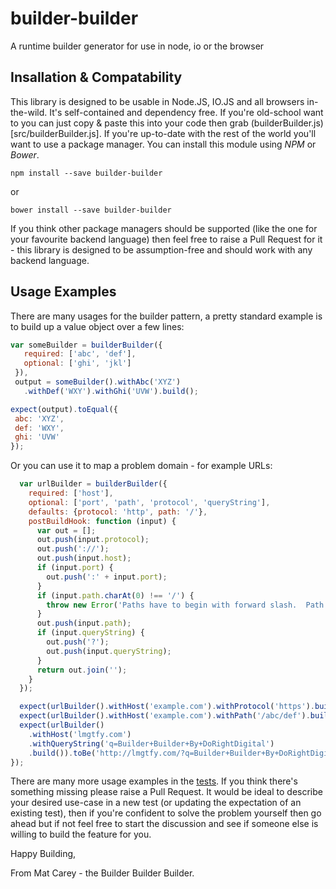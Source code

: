 # builder-builder
A runtime builder generator for use in node, io or the browser

## Insallation & Compatability

This library is designed to be usable in Node.JS, IO.JS and all browsers in-the-wild.  It's self-contained and dependency free.  If you're old-school want to you can just copy & paste this into your code then grab (builderBuilder.js)[src/builderBuilder.js].  If you're up-to-date with the rest of the world you'll want to use a package manager.  You can install this module using *NPM* or *Bower*.

````shell
npm install --save builder-builder
````
or
````shell
bower install --save builder-builder
````

If you think other package managers should be supported (like the one for your favourite backend language) then feel free to raise a Pull Request for it - this library is designed to be assumption-free and should work with any backend language.

## Usage Examples

There are many usages for the builder pattern, a pretty standard example is to build up a value object over a few lines:

 ````javascript
var someBuilder = builderBuilder({
    required: ['abc', 'def'],
    optional: ['ghi', 'jkl']
  }),
  output = someBuilder().withAbc('XYZ')
    .withDef('WXY').withGhi('UVW').build();

expect(output).toEqual({
  abc: 'XYZ',
  def: 'WXY',
  ghi: 'UVW'
});
````

Or you can use it to map a problem domain - for example URLs:

````javascript
  var urlBuilder = builderBuilder({
    required: ['host'],
    optional: ['port', 'path', 'protocol', 'queryString'],
    defaults: {protocol: 'http', path: '/'},
    postBuildHook: function (input) {
      var out = [];
      out.push(input.protocol);
      out.push('://');
      out.push(input.host);
      if (input.port) {
        out.push(':' + input.port);
      }
      if (input.path.charAt(0) !== '/') {
        throw new Error('Paths have to begin with forward slash.  Path provdied was: ' + input.path);
      }
      out.push(input.path);
      if (input.queryString) {
        out.push('?');
        out.push(input.queryString);
      }
      return out.join('');
    }
  });

  expect(urlBuilder().withHost('example.com').withProtocol('https').build()).toBe('https://example.com/');
  expect(urlBuilder().withHost('example.com').withPath('/abc/def').build()).toBe('http://example.com/abc/def');
  expect(urlBuilder()
    .withHost('lmgtfy.com')
    .withQueryString('q=Builder+Builder+By+DoRightDigital')
    .build()).toBe('http://lmgtfy.com/?q=Builder+Builder+By+DoRightDigital');
});
 ````

There are many more usage examples in the [tests](specs).  If you think there's something missing please raise a
 Pull Request.  It would be ideal to describe your desired use-case in a new test (or updating the expectation of an
 existing test), then if you're confident to solve the problem yourself then go ahead but if not feel free to start the
 discussion and see if someone else is willing to build the feature for you.

Happy Building,

From Mat Carey - the Builder Builder Builder.
